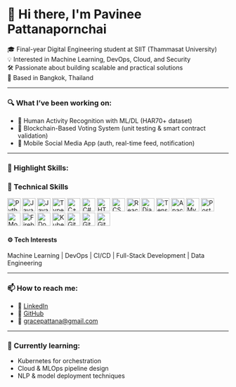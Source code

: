 # 👋 Hi there, I'm Pavinee Pattanapornchai

🎓 Final-year Digital Engineering student at SIIT (Thammasat University)  
💡 Interested in Machine Learning, DevOps, Cloud, and Security  
🛠️ Passionate about building scalable and practical solutions  
📍 Based in Bangkok, Thailand  

---

### 🔍 What I’ve been working on:
- 🤖 Human Activity Recognition with ML/DL (HAR70+ dataset)
- 🔐 Blockchain-Based Voting System (unit testing & smart contract validation)
- 📱 Mobile Social Media App (auth, real-time feed, notification)

---

### 📌 Highlight Skills:

### 📌 Technical Skills
<p align="left">
  <!-- Languages -->
  <img src="https://cdn.jsdelivr.net/gh/devicons/devicon/icons/python/python-original.svg" height="30" alt="Python"/>
  <img src="https://cdn.jsdelivr.net/gh/devicons/devicon/icons/java/java-original.svg" height="30" alt="Java"/>
  <img src="https://cdn.jsdelivr.net/gh/devicons/devicon/icons/javascript/javascript-original.svg" height="30" alt="JavaScript"/>
  <img src="https://cdn.jsdelivr.net/gh/devicons/devicon/icons/typescript/typescript-original.svg" height="30" alt="TypeScript"/>
  <img src="https://cdn.jsdelivr.net/gh/devicons/devicon/icons/cplusplus/cplusplus-original.svg" height="30" alt="C++"/>
  <img src="https://cdn.jsdelivr.net/gh/devicons/devicon/icons/csharp/csharp-original.svg" height="30" alt="C#"/>
  <img src="https://cdn.jsdelivr.net/gh/devicons/devicon/icons/html5/html5-original.svg" height="30" alt="HTML5"/>
  <img src="https://cdn.jsdelivr.net/gh/devicons/devicon/icons/css3/css3-original.svg" height="30" alt="CSS3"/>

  <!-- Frameworks & Libraries -->
  <img src="https://cdn.jsdelivr.net/gh/devicons/devicon/icons/react/react-original.svg" height="30" alt="React"/>
  <img src="https://cdn.jsdelivr.net/gh/devicons/devicon/icons/django/django-plain.svg" height="30" alt="Django"/>
  <img src="https://cdn.jsdelivr.net/gh/devicons/devicon/icons/tensorflow/tensorflow-original.svg" height="30" alt="TensorFlow"/>
  <img src="https://cdn.jsdelivr.net/gh/devicons/devicon/icons/apachespark/apachespark-original.svg" height="30" alt="Apache Spark"/>

  <!-- Databases -->
  <img src="https://cdn.jsdelivr.net/gh/devicons/devicon/icons/mysql/mysql-original.svg" height="30" alt="MySQL"/>
  <img src="https://cdn.jsdelivr.net/gh/devicons/devicon/icons/postgresql/postgresql-original.svg" height="30" alt="PostgreSQL"/>
  <img src="https://cdn.jsdelivr.net/gh/devicons/devicon/icons/mongodb/mongodb-original.svg" height="30" alt="MongoDB"/>
  <img src="https://cdn.jsdelivr.net/gh/devicons/devicon/icons/firebase/firebase-plain.svg" height="30" alt="Firebase"/>

  <!-- DevOps & Tools -->
  <img src="https://cdn.jsdelivr.net/gh/devicons/devicon/icons/docker/docker-original.svg" height="30" alt="Docker"/>
  <img src="https://cdn.jsdelivr.net/gh/devicons/devicon/icons/kubernetes/kubernetes-plain.svg" height="30" alt="Kubernetes"/>
  <img src="https://cdn.jsdelivr.net/gh/devicons/devicon/icons/git/git-original.svg" height="30" alt="Git"/>
  <img src="https://cdn.jsdelivr.net/gh/devicons/devicon/icons/github/github-original.svg" height="30" alt="GitHub"/>
  <img src="https://cdn.jsdelivr.net/gh/devicons/devicon/icons/gitlab/gitlab-original.svg" height="30" alt="GitLab"/>
</p>

#### ⚙️ Tech Interests  
Machine Learning | DevOps | CI/CD | Full-Stack Development | Data Engineering

---

### 📫 How to reach me:
- 🔗 [LinkedIn](https://www.linkedin.com/in/pavinee-pattanapornchai-1a34b52aa/)
- 🐙 [GitHub](https://github.com/PavineePattanapornchai)
- 📧 gracepattana@gmail.com

---

### 🌱 Currently learning:
- Kubernetes for orchestration
- Cloud & MLOps pipeline design
- NLP & model deployment techniques
